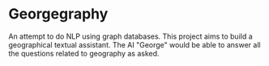 # Georgegraphy
An attempt to do NLP using graph databases.
This project aims to build a geographical textual assistant. The AI "George" would be able to answer all the questions related to geography as asked.
